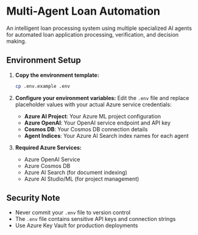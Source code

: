 # Multi-Agent Loan Automation

An intelligent loan processing system using multiple specialized AI agents for automated loan application processing, verification, and decision making.

## Environment Setup

1. **Copy the environment template:**
   ```bash
   cp .env.example .env
   ```

2. **Configure your environment variables:**
   Edit the `.env` file and replace placeholder values with your actual Azure service credentials:

   - **Azure AI Project**: Your Azure ML project configuration
   - **Azure OpenAI**: Your OpenAI service endpoint and API key
   - **Cosmos DB**: Your Cosmos DB connection details
   - **Agent Indices**: Your Azure AI Search index names for each agent

3. **Required Azure Services:**
   - Azure OpenAI Service
   - Azure Cosmos DB
   - Azure AI Search (for document indexing)
   - Azure AI Studio/ML (for project management)

## Security Note

- Never commit your `.env` file to version control
- The `.env` file contains sensitive API keys and connection strings
- Use Azure Key Vault for production deployments